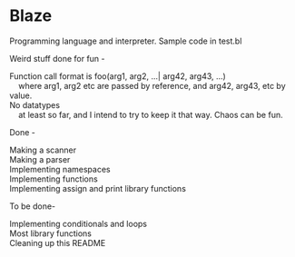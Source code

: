 # Blaze
Programming language and interpreter. Sample code in test.bl

Weird stuff done for fun -

Function call format is foo(arg1, arg2, ...| arg42, arg43, ...)  
&nbsp;&nbsp;&nbsp;&nbsp;where arg1, arg2 etc are passed by reference, and arg42, arg43, etc by value.  
No datatypes  
&nbsp;&nbsp;&nbsp;&nbsp;at least so far, and I intend to try to keep it that way. Chaos can be fun.

Done -

Making a scanner  
Making a parser  
Implementing namespaces  
Implementing functions  
Implementing assign and print library functions

To be done-

Implementing conditionals and loops  
Most library functions  
Cleaning up this README  
